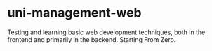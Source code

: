 # uni-management-web
Testing and learning basic web development techniques, both in the frontend and primarily in the backend. Starting From Zero.
